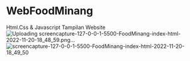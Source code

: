 # WebFoodMinang
Html.Css &amp; Javascript
Tampilan Website![Uploading screencapture-127-0-0-1-5500-FoodMinang-index-html-2022-11-20-18_48_59.png…]()
![screencapture-127-0-0-1-5500-FoodMinang-index-html-2022-11-20-18_49_50](https://user-images.githubusercontent.com/62751583/202901883-0a6c3d1a-d31c-444f-9ca8-15d33305ae47.png)
